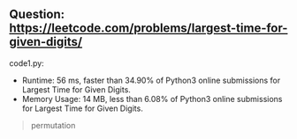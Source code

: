 ## Question: https://leetcode.com/problems/largest-time-for-given-digits/

code1.py:
* Runtime: 56 ms, faster than 34.90% of Python3 online submissions for Largest Time for Given Digits.
* Memory Usage: 14 MB, less than 6.08% of Python3 online submissions for Largest Time for Given Digits.
> permutation